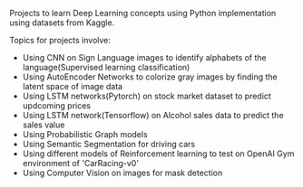 Projects to learn Deep Learning concepts using Python implementation using datasets from Kaggle.

Topics for projects involve:
- Using CNN on Sign Language images to identify alphabets of the language(Supervised learning classification)
- Using AutoEncoder Networks to colorize gray images by finding the latent space of image data
- Using LSTM networks(Pytorch) on stock market dataset to predict updcoming prices
- Using LSTM network(Tensorflow) on Alcohol sales data to predict the sales value
- Using Probabilistic Graph models
- Using Semantic Segmentation for driving cars
- Using different models of Reinforcement learning to test on OpenAI Gym environment of 'CarRacing-v0'
- Using Computer Vision on images for mask detection
